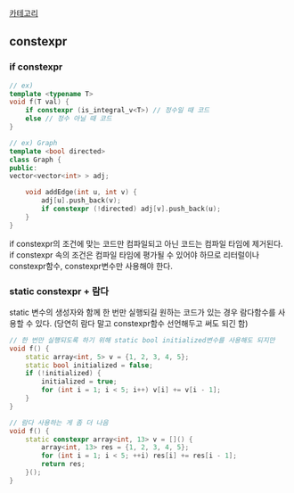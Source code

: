 [카테고리](/README.md)
## constexpr
### if constexpr
```cpp
// ex)
template <typename T>
void f(T val) {
    if constexpr (is_integral_v<T>) // 정수일 때 코드
    else // 정수 아닐 때 코드
}

// ex) Graph
template <bool directed>
class Graph {
public:
vector<vector<int> > adj;

    void addEdge(int u, int v) {
        adj[u].push_back(v);
        if constexpr (!directed) adj[v].push_back(u);
    }
}

```
if constexpr의 조건에 맞는 코드만 컴파일되고 아닌 코드는 컴파일 타임에 제거된다.   
if constexpr 속의 조건은 컴파일 타임에 평가될 수 있어야 하므로 리터럴이나 constexpr함수, constexpr변수만 사용해야 한다.   

### static constexpr + 람다
static 변수의 생성자와 함께 한 번만 실행되길 원하는 코드가 있는 경우 람다함수를 사용할 수 있다. (당연히 람다 말고 constexpr함수 선언해두고 써도 되긴 함)
```cpp
// 한 번만 실행되도록 하기 위해 static bool initialized변수를 사용해도 되지만
void f() {
    static array<int, 5> v = {1, 2, 3, 4, 5};
    static bool initialized = false;
    if (!initialized) {
        initialized = true;
        for (int i = 1; i < 5; i++) v[i] += v[i - 1];
    }
}

// 람다 사용하는 게 좀 더 나음
void f() {
    static constexpr array<int, 13> v = []() {
        array<int, 13> res = {1, 2, 3, 4, 5};
        for (int i = 1; i < 5; ++i) res[i] += res[i - 1];
        return res;
    }();
}
```